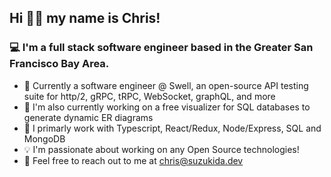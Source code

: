 ## Hi 👋🏻 my name is Chris!

### 💻 I'm a full stack software engineer based in the Greater San Francisco Bay Area.

- 🌱 Currently a software engineer @ Swell, an open-source API testing suite for http/2, gRPC, tRPC, WebSocket, graphQL, and more 
- 🌳 I'm also currently working on a free visualizer for SQL databases to generate dynamic ER diagrams
- 🔧 I primarly work with Typescript, React/Redux, Node/Express, SQL and MongoDB
- 💡 I'm passionate about working on any Open Source technologies!
- 📧 Feel free to reach out to me at chris@suzukida.dev
